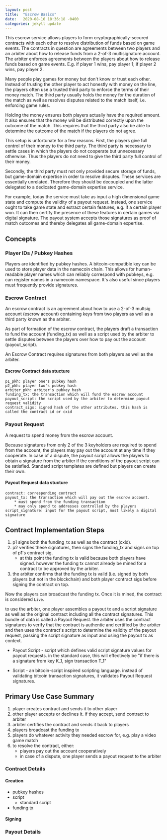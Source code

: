 ```yaml
---
layout: post
title:  "Escrow Basics"
date:   2020-08-16 18:36:18 -0400
categories: jekyll update
---
```


This escrow service allows players to form cryptographically-secured contracts with each other to resolve distribution of funds based on game events. The contracts in question are agreements between two players and an arbiter about how to release funds from a 2-of-3 multisignature account. The arbiter enforces agreements between the players about how to release funds based on game events. E.g. if player 1 wins, pay player 1; if player 2 wins, pay player 2.

Many people play games for money but don't know or trust each other. Instead of trusting the other player to act honestly with money on the line, the players often use a trusted third party to enforce the terms of their money match. The third party usually holds the money for the duration of the match as well as resolves disputes related to the match itself, i.e. enforcing game rules.

Holding the money ensures both players actually have the required amount. It also ensures that the money will be distributed correctly upon the outcome of the match. This requires that the third party also be able to determine the outcome of the match if the players do not agree.

This setup is unfortunate for a few reasons. First, the players give full control of their money to the third party. The third party is necessary to settle cases in which the players do not cooperate but unnecessary otherwise. Thus the players do not need to give the third party full control of their money.

Secondly, the third party must not only provided secure storage of funds, but game-domain expertise in order to resolve disputes. These services are essentially unrelated. Therefore they should be decoupled and the latter delegated to a dedicated game-domain expertise service. 

For example, today the service must take as input a high dimensional game state and compute the validity of a payout request. Instead, one service ought to take game state and extract certain features, e.g. if a certain player won. It can then certify the presence of these features in certain games via digital signature. The payout system accepts those signatures as proof of match outcomes and thereby delegates all game-domain expertise.

## Concepts

### Player IDs / Pubkey Hashes 
Players are identified by pubkey hashes. A bitcoin-compatible key can be used to store player data in the namecoin chain. This allows for human-readable player names which can reliably correspond with pubkeys, e.g. can register names in a namecoin namespace. It's also useful since players must frequently provide signatures.

### Escrow Contract 
An escrow contract is an agreement about how to use a 2-of-3 multsig account (escrow account) containing keys from two players as well as a third party known as the arbiter. 

As part of formation of the escrow contract, the players draft a transaction to fund the account (funding_tx) as well as a script used by the arbiter to settle disputes between the players over how to pay out the account (payout_script). 

An Escrow Contract requires signatures from both players as well as the arbiter.

#### Escrow Contract data stucture
```
p1_pkh: player one's pubkey hash 
p2_pkh: player two's pubkey hash
arbiter_pkh: arbiter's pubkey hash
funding_tx: the transaction which will fund the escrow account
payout_script: the script used by the arbiter to determine payout request validity
contract_sigs: signed hash of the other attributes. this hash is called the contract id or cxid
```

### Payout Request
A request to spend money from the escrow account. 

Because signatures from only 2 of the 3 keyholders are required to spend from the account, the players may pay out the account at any time if they cooperate. In case of a dispute, the payout script allows the players to obtain a signature from the arbiter if the conditions of the payout script can be satisfied. Standard script templates are defined but players can create their own.

#### Payout Request data stucture
```
contract: corresponding contract
payout_tx: the transaction which will pay out the escrow account. 
    * must spend from the funding transaction 
    * may only spend to addresses controlled by the players
script_signature: input for the payout script, most likely a digital signature
```

## Contract Implementation Steps
1. p1 signs both the funding_tx as well as the contract (cxid). 
2. p2 verifies these signatures, then signs the funding_tx and signs on top of p1's contract sig.
    * at this point the funding tx is valid because both players have signed. however the funding tx cannot already be mined for a contract to be approved by the arbiter.
3. the arbiter confirms that the funding tx is valid (i.e. signed by both players but not in the blockchain) and both player contract sigs before signing the contract on top. 

Now the players can broadcast the funding tx. Once it is mined, the contract is considered `Live`.


to use the arbiter, one player assembles a payout tx and a script signature as well as the original contract including all the contract signatures. This bundle of data is called a Payout Request. the arbiter uses the contract signatures to verify that the contract is authentic and certified by the arbiter and then uses the contract's script to determine the validity of the payout request, passing the script signature as input and using the payout tx as context.

* Payout Script - script which defines valid script signature values for payout requests. in the standard case, this will effectively be "if there is a signature from key K_1, sign transaction T_1"

* Script - an bitcoin-script inspired scripting language. instead of validating bitcoin transaction signatures, it validates Payout Request signatures.

## Primary Use Case Summary

1. player creates contract and sends it to other player
2. other player accepts or declines it. if they accept, send contract to arbiter
3. arbiter certifies the contract and sends it back to players
4. players broadcast the funding tx
5. players do whatever activity they needed escrow for, e.g. play a video game match
6. to resolve the contract, either:
    * players pay out the account cooperatively
    * in case of a dispute, one player sends a payout request to the arbiter

### Contract Details
#### Creation
* pubkey hashes
* script
    * standard script
* funding tx
#### Signing
### Payout Details
